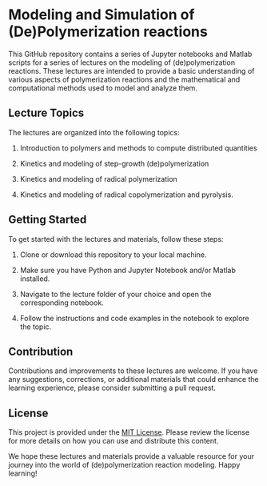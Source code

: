 # Modeling and Simulation of (De)Polymerization reactions

This GitHub repository contains a series of Jupyter notebooks and Matlab scripts for a series
of lectures on the modeling of (de)polymerization reactions. These
lectures are intended to provide a basic understanding of various aspects of polymerization
reactions and the mathematical and computational methods used to model and analyze them.

## Lecture Topics

The lectures are organized into the following topics:

1. Introduction to polymers and methods to compute distributed quantities

2. Kinetics and modeling of step-growth (de)polymerization

3. Kinetics and modeling of radical polymerization

4. Kinetics and modeling of radical copolymerization and pyrolysis.

## Getting Started

To get started with the lectures and materials, follow these steps:

1. Clone or download this repository to your local machine.

2. Make sure you have Python and Jupyter Notebook and/or Matlab installed.

3. Navigate to the lecture folder of your choice and open the corresponding notebook.

4. Follow the instructions and code examples in the notebook to explore the topic.

## Contribution

Contributions and improvements to these lectures are welcome. If you have any suggestions,
corrections, or additional materials that could enhance the learning experience,
please consider submitting a pull request.

## License

This project is provided under the [MIT License](LICENSE). Please review the license for more
details on how you can use and distribute this content.

We hope these lectures and materials provide a valuable resource for your journey into the
world of (de)polymerization reaction modeling. Happy learning!
